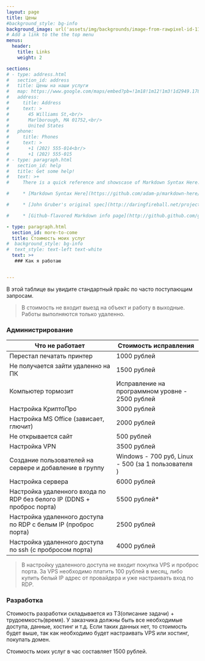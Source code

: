 ```yaml
---
layout: page
title: Цены
#background_style: bg-info
background_image: url('assets/img/backgrounds/image-from-rawpixel-id-1199650-jpeg.jpg')
# Add a link to the the top menu
menus:
  header:
    title: Links
    weight: 2

sections:
# - type: address.html
#   section_id: address
#   title: Цены на наши услуги
#   map: https://www.google.com/maps/embed?pb=!1m18!1m12!1m3!1d2949.1784803899586!2d-71.56614568458906!3d42.338717979188324!2m3!1f0!2f0!3f0!3m2!1i1024!2i768!4f13.1!3m3!1m2!1s0x0%3A0x6335220b7c08850a!2sMarlborough%20District%20Court!5e0!3m2!1sen!2sbg!4v1583193778570!5m2!1sen!2sbg
#   address:
#     title: Address
#     text: >
#       45 Williams St,<br/>
#       Marlborough, MA 01752,<br/>
#       United States
#   phone:
#     title: Phones
#     text: >
#       +1 (202) 555-014<br/>
#       +1 (202) 555-015
# - type: paragraph.html
#   section_id: help
#   title: Get some help!
#   text: >+
#     There is a quick reference and showscase of Markdown Syntax Here:

#     * [Markdown Syntax Here](https://github.com/adam-p/markdown-here/wiki/Markdown-Cheatsheet).

#     * [John Gruber's original spec](http://daringfireball.net/projects/markdown/).

#     * [Github-flavored Markdown info page](http://github.github.com/github-flavored-markdown/).

- type: paragraph.html
  section_id: more-to-come
  title: Стоимость моих услуг
#  background_style: bg-info
#  text_style: text-left text-white
  text: >+
   ### Как я работаю


---
```

В этой таблице вы увидите стандартный прайс по часто поступающим запросам.

> В стоимость не входит выезд на объект и работу в выходные. Работы выполняются только удаленно. 

### Администрирование

| Что не работает                                                        | Стоимость исправления                               |
|------------------------------------------------------------------------|-----------------------------------------------------|
| Перестал печатать принтер                                              | 1000 рублей                                         |
| Не получается зайти удаленно на ПК                                     | 1500 рублей                                         |
| Компьютер тормозит                                                     | Исправление на программном уровне - 2500 рублей     |
| Настройка КриптоПро                                                    | 3000 рублей                                         |
| Настройка MS Office (зависает, глючит)                                 | 2000 рублей                                         |
| Не открывается сайт                                                    | 500 рублей                                          |
| Настройка VPN                                                          | 3500 рублей                                         |
| Создание пользователей на сервере и добавление в группу                | Windows - 700 руб, Linux - 500 (за 1 пользователя ) |
| Настройка сервера                                                      | 6000 рублей                                         |
| Настройка удаленного входа по RDP без белого IP (DDNS + проброс порта) | 5500 рублей*                                        |
| Настройка удаленного доступа по RDP с белым IP (проброс порта)         | 2500 рублей                                         |
| Настройка удаленного доступа по ssh (с пробросом порта)                | 4000 рублей                                         |


> В настройку удаленного доступа не входит покупка VPS и проброс порта. За VPS необходимо платить 100 рублей в месяц, либо купить белый IP адрес от провайдера и уже настраивать вход по RDP.

### Разработка

Стоимость разработки складывается из ТЗ(описание задачи) + трудоемкость(время). У заказчика должны быть все необходимые доступа, данные, хостинг и т.д. Если таких данных нет, то стоимость будет выше, так как необходимо будет настраивать VPS или хостинг, покупать домен. 

Стоимость моих услуг в час составляет 1500 рублей.
